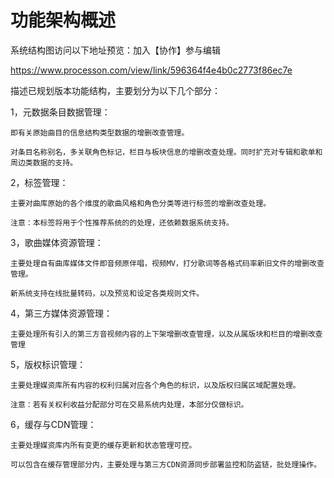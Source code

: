 # 功能架构概述

系统结构图访问以下地址预览：加入【协作】参与编辑

https://www.processon.com/view/link/596364f4e4b0c2773f86ec7e

描述已规划版本功能结构，主要划分为以下几个部分：

1，元数据条目数据管理：

```
即有关原始曲目的信息结构类型数据的增删改查管理。

对条目名称别名，多关联角色标记，栏目与板块信息的增删改查处理。同时扩充对专辑和歌单和周边类数据的支持。
```

2，标签管理：

```
主要对曲库原始的各个维度的歌曲风格和角色分类等进行标签的增删改查处理。

注意：本标签将用于个性推荐系统的的处理，还依赖数据系统支持。
```

3，歌曲媒体资源管理：

```
主要处理自有曲库媒体文件即音频原伴唱，视频MV，打分歌词等各格式码率新旧文件的增删改查管理。

新系统支持在线批量转码，以及预览和设定各类规则文件。
```

4，第三方媒体资源管理：

```
主要处理所有引入的第三方音视频内容的上下架增删改查管理，以及从属版块和栏目的增删改查管理
```

5，版权标识管理：

```
主要处理媒资库所有内容的权利归属对应各个角色的标识，以及版权归属区域配置处理。

注意：若有关权利收益分配部分可在交易系统内处理，本部分仅做标识。
```

6，缓存与CDN管理：

```
主要处理媒资库内所有变更的缓存更新和状态管理可控。

可以包含在缓存管理部分内，主要处理与第三方CDN资源同步部署监控和防盗链，批处理操作。
```



